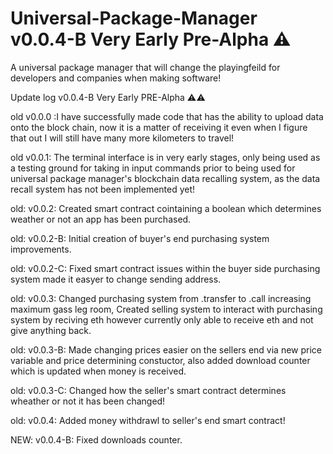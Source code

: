 # Universal-Package-Manager v0.0.4-B Very Early Pre-Alpha ⚠
A universal package manager that will change the playingfeild for developers and companies when making software!

Update log v0.0.4-B Very Early PRE-Alpha ⚠⚠

old v0.0.0 :I have successfully made code that has the ability to upload data onto the block chain, now it is a matter of receiving it even when I figure that out I will still have many more kilometers to travel!

old v0.0.1: The terminal interface is in very early stages, only being used as a testing ground for taking in input commands prior to being used for universal package manager's blockchain data recalling system, as the data recall system has not been implemented yet!

old: v0.0.2: Created smart contract cointaining a boolean which determines weather or not an app has been purchased. 

old: v0.0.2-B: Initial creation of buyer's end purchasing system improvements.

old: v0.0.2-C: Fixed smart contract issues within the buyer side purchasing system made it easyer to change sending address.

old: v0.0.3: Changed purchasing system from .transfer to .call increasing maximum gass leg room, Created selling system to interact with purchasing system by reciving eth however currently only able to receive eth and not give anything back.

old: v0.0.3-B: Made changing prices easier on the sellers end via new price variable and price determining constuctor, also added download counter which is updated when money is received.

old: v0.0.3-C: Changed how the seller's smart contract determines wheather or not it has been changed!

old: v0.0.4: Added money withdrawl to seller's end smart contract!

NEW: v0.0.4-B: Fixed downloads counter.




